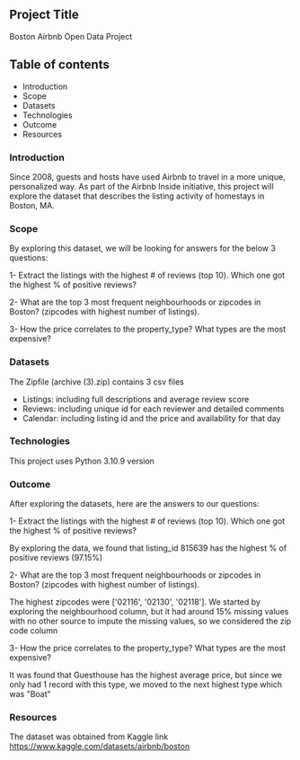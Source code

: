 ## Project Title
Boston Airbnb Open Data Project

## Table of contents
* Introduction
* Scope
* Datasets
* Technologies
* Outcome
* Resources
  
### Introduction
Since 2008, guests and hosts have used Airbnb to travel in a more unique, personalized way. As part of the Airbnb Inside initiative, this project will explore the dataset that describes the listing activity of homestays in Boston, MA.

### Scope
By exploring this dataset, we will be looking for answers for the below 3 questions:

1- Extract the listings with the highest # of reviews (top 10). Which one got the highest % of positive reviews?

2- What are the top 3 most frequent neighbourhoods or zipcodes in Boston? (zipcodes with highest number of listings).

3- How the price correlates to the property_type? What types are the most expensive?

### Datasets
The Zipfile (archive (3).zip) contains 3 csv files

* Listings: including full descriptions and average review score
* Reviews: including unique id for each reviewer and detailed comments
* Calendar: including listing id and the price and availability for that day
  
### Technologies
This project uses Python 3.10.9 version

### Outcome
After exploring the datasets, here are the answers to our questions:

1- Extract the listings with the highest # of reviews (top 10). Which one got the highest % of positive reviews?

By exploring the data, we found that listing_id 815639 has the highest % of positive reviews (97.15%)

2- What are the top 3 most frequent neighbourhoods or zipcodes in Boston? (zipcodes with highest number of listings).

The highest zipcodes were ['02116', '02130', '02118']. We started by exploring the neighbourhood column, but it had around 15% missing values with no other source to impute the missing values, so we considered the zip code column

3- How the price correlates to the property_type? What types are the most expensive?

It was found that Guesthouse has the highest average price, but since we only had 1 record with this type, we moved to the next highest type which was "Boat"

### Resources
The dataset was obtained from Kaggle link https://www.kaggle.com/datasets/airbnb/boston
